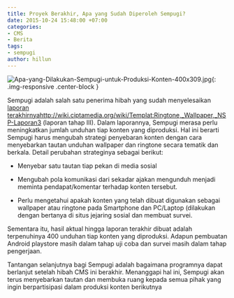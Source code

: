 ```yaml
---
title: Proyek Berakhir, Apa yang Sudah Diperoleh Sempugi?
date: 2015-10-24 15:48:00 +07:00
categories:
- CMS
- Berita
tags:
- sempugi
author: hillun
---
```


![Apa-yang-Dilakukan-Sempugi-untuk-Produksi-Konten-400x309.jpg](/uploads/Apa-yang-Dilakukan-Sempugi-untuk-Produksi-Konten-400x309.jpg){: .img-responsive .center-block }

Sempugi adalah salah satu penerima hibah yang sudah menyelesaikan [laporan terakhirnya](http://wiki.ciptamedia.org/wiki/Templat:Ringtone,_Wallpaper,_NSP-Laporan3)http://wiki.ciptamedia.org/wiki/Templat:Ringtone,_Wallpaper,_NSP-Laporan3
 (laporan tahap III). Dalam laporannya, Sempugi merasa perlu meningkatkan jumlah unduhan tiap konten yang diproduksi. Hal ini berarti Sempugi harus mengubah strategi penyebaran konten dengan cara menyebarkan tautan unduhan wallpaper dan ringtone secara tematik dan berkala. Detail perubahan strateginya sebagai berikut:

* Menyebar satu tautan tiap pekan di media sosial

* Mengubah pola komunikasi dari sekadar ajakan mengunduh menjadi meminta pendapat/komentar terhadap konten tersebut.

* Perlu mengetahui apakah konten yang telah dibuat digunakan sebagai wallpaper atau ringtone pada Smartphone dan PC/Laptop (dilakukan dengan bertanya di situs jejaring sosial dan membuat survei.

Sementara itu, hasil aktual hingga laporan terakhir dibuat adalah terpenuhinya 400 unduhan tiap konten yang diproduksi. Adapun pembuatan Android playstore masih dalam tahap uji coba dan survei masih dalam tahap pengerjaan.

Tantangan selanjutnya bagi Sempugi adalah bagaimana programnya dapat berlanjut setelah hibah CMS ini berakhir. Menanggapi hal ini, Sempugi akan terus menyebarkan tautan dan membuka ruang kepada semua pihak yang ingin berpartisipasi dalam produksi konten berikutnya